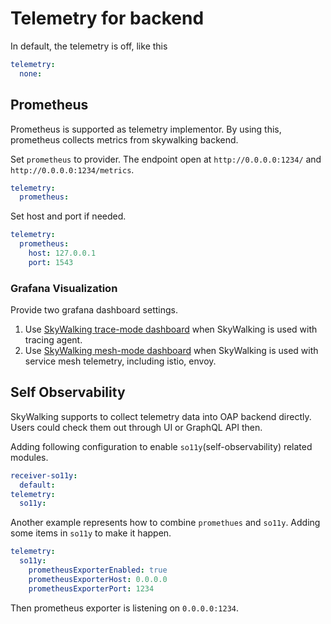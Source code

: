 # Telemetry for backend
In default, the telemetry is off, like this
```yaml
telemetry:
  none:
```

## Prometheus
Prometheus is supported as telemetry implementor. 
By using this, prometheus collects metrics from skywalking backend.

Set `prometheus` to provider. The endpoint open at `http://0.0.0.0:1234/` and `http://0.0.0.0:1234/metrics`.
```yaml
telemetry:
  prometheus:
```

Set host and port if needed.
```yaml
telemetry:
  prometheus:
    host: 127.0.0.1
    port: 1543
```

### Grafana Visualization
Provide two grafana dashboard settings.
1. Use [SkyWalking trace-mode dashboard](telemetry/trace-mode-grafana.json) when SkyWalking is used with tracing agent.
1. Use [SkyWalking mesh-mode dashboard](telemetry/mesh-mode-grafana.json) when SkyWalking is used with service mesh
telemetry, including istio, envoy. 

## Self Observability

SkyWalking supports to collect telemetry data into OAP backend directly. Users could check them out through UI or
GraphQL API then.

Adding following configuration to enable `so11y`(self-observability) related modules.

```yaml
receiver-so11y:
  default:
telemetry:
  so11y:
```

Another example represents how to combine `promethues` and `so11y`. Adding some items in `so11y` to make it happen.

```yaml
telemetry:
  so11y:
    prometheusExporterEnabled: true
    prometheusExporterHost: 0.0.0.0
    prometheusExporterPort: 1234
```

Then prometheus exporter is listening on `0.0.0.0:1234`.
